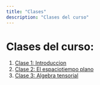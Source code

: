 ```yaml
---
title: "Clases"
description: "Clases del curso"
---
```


# Clases del curso:

1. [Clase 1: Introduccion](clase-1.html)
2. [Clase 2: El espaciotiempo plano](clase-2.html)
3. [Clase 3: Algebra tensorial](clase-3.html)


